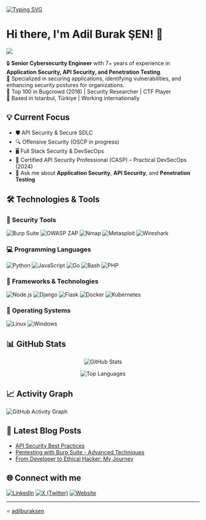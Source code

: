 [![Typing SVG](https://readme-typing-svg.herokuapp.com?color=F7DF1E&lines=Cybersecurity+Engineer;API+Security+Expert;Penetration+Tester;Bug+Bounty+Hunter;Full+Stack+Security)](https://github.com/adilburaksen)

# Hi there, I'm Adil Burak ŞEN! 👋

![](https://komarev.com/ghpvc/?username=adilburaksen&color=blue&style=flat)

🔒 **Senior Cybersecurity Engineer** with 7+ years of experience in **Application Security, API Security, and Penetration Testing**.  
🚀 Specialized in securing applications, identifying vulnerabilities, and enhancing security postures for organizations.  
🎯 Top 100 in Bugcrowd (2018) | Security Researcher | CTF Player  
📍 Based in Istanbul, Türkiye | Working internationally  

## 💡 Current Focus
- 🛡️ API Security & Secure SDLC
- 🔍 Offensive Security (OSCP in progress)
- 🖥️ Full Stack Security & DevSecOps
- 🎯 Certified API Security Professional (CASP) – Practical DevSecOps (2024)
- 💬 Ask me about **Application Security**, **API Security**, and **Penetration Testing**

## 🛠️ Technologies & Tools

### 🔐 Security Tools
![Burp Suite](https://img.shields.io/badge/Burp%20Suite-FF6F00?style=for-the-badge&logo=burp-suite&logoColor=white)
![OWASP ZAP](https://img.shields.io/badge/OWASP%20ZAP-9C27B0?style=for-the-badge&logo=owasp&logoColor=white)
![Nmap](https://img.shields.io/badge/Nmap-0040FF?style=for-the-badge&logo=nmap&logoColor=white)
![Metasploit](https://img.shields.io/badge/Metasploit-3E7B90?style=for-the-badge&logo=metasploit&logoColor=white)
![Wireshark](https://img.shields.io/badge/Wireshark-1679A7?style=for-the-badge&logo=wireshark&logoColor=white)

### 💻 Programming Languages
![Python](https://img.shields.io/badge/Python-3776AB?style=for-the-badge&logo=python&logoColor=white)
![JavaScript](https://img.shields.io/badge/JavaScript-F7DF1E?style=for-the-badge&logo=javascript&logoColor=black)
![Go](https://img.shields.io/badge/Go-00ADD8?style=for-the-badge&logo=go&logoColor=white)
![Bash](https://img.shields.io/badge/Bash-4EAA25?style=for-the-badge&logo=gnu-bash&logoColor=white)
![PHP](https://img.shields.io/badge/PHP-777BB4?style=for-the-badge&logo=php&logoColor=white)

### 🚀 Frameworks & Technologies
![Node.js](https://img.shields.io/badge/Node.js-339933?style=for-the-badge&logo=nodedotjs&logoColor=white)
![Django](https://img.shields.io/badge/Django-092E20?style=for-the-badge&logo=django&logoColor=white)
![Flask](https://img.shields.io/badge/Flask-000000?style=for-the-badge&logo=flask&logoColor=white)
![Docker](https://img.shields.io/badge/Docker-2496ED?style=for-the-badge&logo=docker&logoColor=white)
![Kubernetes](https://img.shields.io/badge/Kubernetes-326CE5?style=for-the-badge&logo=kubernetes&logoColor=white)

### 💪 Operating Systems
![Linux](https://img.shields.io/badge/Linux-FCC624?style=for-the-badge&logo=linux&logoColor=black)
![Windows](https://img.shields.io/badge/Windows-0078D6?style=for-the-badge&logo=windows&logoColor=white)

## 📊 GitHub Stats
<p align="center">
  <img src="https://github-readme-stats.vercel.app/api?username=adilburaksen&show_icons=true&theme=dark" alt="GitHub Stats" />
</p>

<p align="center">
  <img src="https://github-readme-stats.vercel.app/api/top-langs/?username=adilburaksen&layout=compact&theme=dark" alt="Top Languages" />
</p>

## 📈 Activity Graph
![GitHub Activity Graph](https://github-readme-activity-graph.vercel.app/graph?username=adilburaksen&theme=react-dark)

## 📝 Latest Blog Posts
- [API Security Best Practices](https://hackwith.me/api-security)
- [Pentesting with Burp Suite - Advanced Techniques](https://hackwith.me/burp-suite-advanced)
- [From Developer to Ethical Hacker: My Journey](https://hackwith.me/dev-to-hacker)

## 🌐 Connect with me
[![LinkedIn](https://img.shields.io/badge/LinkedIn-%230077B5.svg?&style=for-the-badge&logo=linkedin&logoColor=white)](https://www.linkedin.com/in/adilburaksen/)
[![X (Twitter)](https://img.shields.io/badge/X-%23000000.svg?&style=for-the-badge&logo=x&logoColor=white)](https://twitter.com/adilburaksen)
[![Website](https://img.shields.io/badge/Website-hackwith.me-orange?style=for-the-badge)](https://hackwith.me)

---
⭐️ [adilburaksen](https://github.com/adilburaksen)

